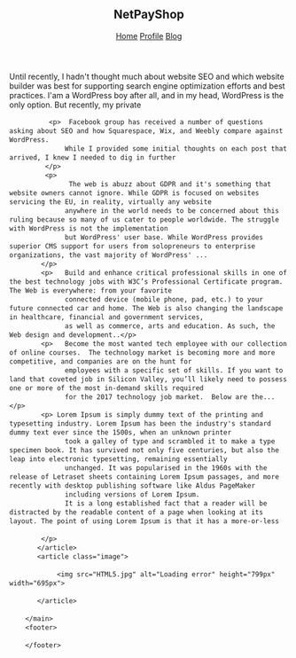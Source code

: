 <!-- 
### Exercise 1

1. Create a simple page having a header, main content, and a footer.

2. Inside the header keep the brand name to the left and all the navigation to the right.

3. Inside the main content take an article section having two columns. In the first column put a heading and some introductory text of the article and in the second column take an image. -->


<!DOCTYPE html>
<html lang="eng">
  <head>
      <meta charset="UTF-8">
      <link rel="stylesheet" href="style.css">
      <title> positioning content</title>
  </head>
  <body>
      <header class="head">
          <h2 class="name">NetPayShop</h2>
              <nav class="home">
                  <a href="#">Home</a>
                  <a href="#">Profile</a>
                  <a href="#">Blog</a>
              </nav>
        </header>
        <main>
          <article class="side">
             <p>  Until recently, I hadn't thought much about website SEO and which website builder was best for supporting search engine optimization efforts and best practices. 
                  I'am a WordPress boy after all, and in my head, WordPress is the only option. But recently, my private </p>

              <p>  Facebook group has received a number of questions asking about SEO and how Squarespace, Wix, and Weebly compare against WordPress. 
                  While I provided some initial thoughts on each post that arrived, I knew I needed to dig in further 
             </p> 
             <p>
                   The web is abuzz about GDPR and it's something that website owners cannot ignore. While GDPR is focused on websites servicing the EU, in reality, virtually any website
                  anywhere in the world needs to be concerned about this ruling because so many of us cater to people worldwide. The struggle with WordPress is not the implementation
                  but WordPress' user base. While WordPress provides superior CMS support for users from solopreneurs to enterprise organizations, the vast majority of WordPress' ...
            </p> 
            <p>   Build and enhance critical professional skills in one of the best technology jobs with W3C’s Professional Certificate program.  The Web is everywhere: from your favorite
                  connected device (mobile phone, pad, etc.) to your future connected car and home. The Web is also changing the landscape in healthcare, financial and government services, 
                  as well as commerce, arts and education. As such, the Web design and development..</p> 
            <p>   Become the most wanted tech employee with our collection of online courses.  The technology market is becoming more and more competitive, and companies are on the hunt for 
                  employees with a specific set of skills. If you want to land that coveted job in Silicon Valley, you’ll likely need to possess one or more of the most in-demand skills required 
                  for the 2017 technology job market.  Below are the...</p>
            <p> Lorem Ipsum is simply dummy text of the printing and typesetting industry. Lorem Ipsum has been the industry's standard dummy text ever since the 1500s, when an unknown printer
                  took a galley of type and scrambled it to make a type specimen book. It has survived not only five centuries, but also the leap into electronic typesetting, remaining essentially
                  unchanged. It was popularised in the 1960s with the release of Letraset sheets containing Lorem Ipsum passages, and more recently with desktop publishing software like Aldus PageMaker
                  including versions of Lorem Ipsum.
                  It is a long established fact that a reader will be distracted by the readable content of a page when looking at its layout. The point of using Lorem Ipsum is that it has a more-or-less
                
            </p>
           </article> 
           <article class="image">
             
                <img src="HTML5.jpg" alt="Loading error" height="799px" width="695px">  
              
           </article>

        </main>
        <footer>

        </footer>
  </body>
</html>